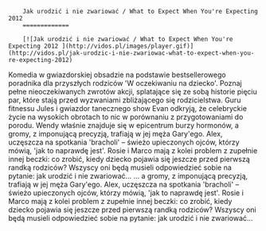 
        Jak urodzić i nie zwariować / What to Expect When You're Expecting 2012 
        =============
        
        [![Jak urodzić i nie zwariować / What to Expect When You're Expecting 2012 ](http://vidos.pl/images/player.gif)](http://vidos.pl/jak-urodzic-i-nie-zwariowac-what-to-expect-when-you-re-expecting-2012)
        
        
 Komedia w gwiazdorskiej obsadzie na podstawie bestsellerowego poradnika dla przyszłych rodziców 'W oczekiwaniu na dziecko'. Poznaj pełne nieoczekiwanych zwrotów akcji, splatające się ze sobą historie pięciu par, które stają przed wyzwaniami zbliżającego się rodzicielstwa. Guru fitnessu Jules i gwiazdor tanecznego show Evan odkryją, że celebryckie życie na wysokich obrotach to nic w porównaniu z przygotowaniami do porodu. Wendy właśnie znajduje się w epicentrum burzy hormonów, a gromy, z imponującą precyzją, trafiają w jej męża Gary'ego. Alex, uczęszcza na spotkania 'bracholi' – świeżo upieczonych ojców, którzy mówią, 'jak to naprawdę jest'. Rosie i Marco mają z kolei problem z zupełnie innej beczki: co zrobić, kiedy dziecko pojawia się jeszcze przed pierwszą randką rodziców? Wszyscy oni będą musieli odpowiedzieć sobie na pytanie: jak urodzić i nie zwariować…  ... a gromy, z imponującą precyzją, trafiają w jej męża Gary'ego. Alex, uczęszcza na spotkania 'bracholi' – świeżo upieczonych ojców, którzy mówią, 'jak to naprawdę jest'. Rosie i Marco mają z kolei problem z zupełnie innej beczki: co zrobić, kiedy dziecko pojawia się jeszcze przed pierwszą randką rodziców? Wszyscy oni będą musieli odpowiedzieć sobie na pytanie: jak urodzić i nie zwariować…
    